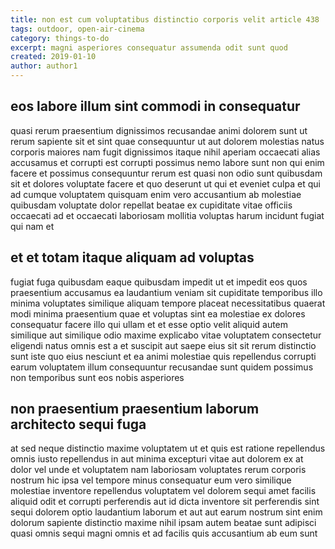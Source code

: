 ```yaml
---
title: non est cum voluptatibus distinctio corporis velit article 438
tags: outdoor, open-air-cinema
category: things-to-do
excerpt: magni asperiores consequatur assumenda odit sunt quod
created: 2019-01-10
author: author1
---
```


## eos labore illum sint commodi in consequatur

quasi rerum praesentium dignissimos recusandae animi dolorem sunt ut rerum sapiente sit et sint quae consequuntur ut aut dolorem molestias natus corporis maiores nam fugit dignissimos itaque nihil aperiam occaecati alias accusamus et corrupti est corrupti possimus nemo labore sunt non qui enim facere et possimus consequuntur rerum est quasi non odio sunt quibusdam sit et dolores voluptate facere et quo deserunt ut qui et eveniet culpa et qui ad cumque voluptatem quisquam enim vero accusantium ab molestiae quibusdam voluptate dolor repellat beatae ex cupiditate vitae officiis occaecati ad et occaecati laboriosam mollitia voluptas harum incidunt fugiat qui nam et

## et et totam itaque aliquam ad voluptas

fugiat fuga quibusdam eaque quibusdam impedit ut et impedit eos quos praesentium accusamus ea laudantium veniam sit cupiditate temporibus illo minima voluptates similique aliquam tempore placeat necessitatibus quaerat modi minima praesentium quae et voluptas sint ea molestiae ex dolores consequatur facere illo qui ullam et et esse optio velit aliquid autem similique aut similique odio maxime explicabo vitae voluptatem consectetur eligendi natus omnis est a et suscipit aut saepe eius sit sit rerum distinctio sunt iste quo eius nesciunt et ea animi molestiae quis repellendus corrupti earum voluptatem illum consequuntur recusandae sunt quidem possimus non temporibus sunt eos nobis asperiores

## non praesentium praesentium laborum architecto sequi fuga

at sed neque distinctio maxime voluptatem ut et quis est ratione repellendus omnis iusto repellendus in aut minima excepturi vitae aut dolorem ex at dolor vel unde et voluptatem nam laboriosam voluptates rerum corporis nostrum hic ipsa vel tempore minus consequatur eum vero similique molestiae inventore repellendus voluptatem vel dolorem sequi amet facilis aliquid odit et corrupti perferendis aut id dicta inventore sit perferendis sint sequi dolorem optio laudantium laborum et aut aut earum nostrum sint enim dolorum sapiente distinctio maxime nihil ipsam autem beatae sunt adipisci quasi omnis sequi magni omnis et ad facilis quis accusantium ab eum sunt
